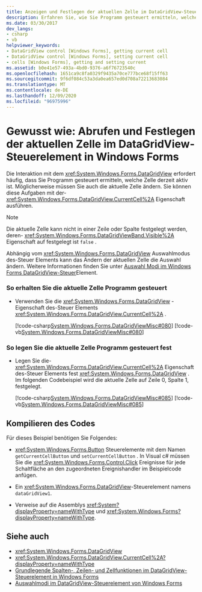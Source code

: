 ```yaml
---
title: Anzeigen und Festlegen der aktuellen Zelle im DataGridView-Steuerelement
description: Erfahren Sie, wie Sie Programm gesteuert ermitteln, welche Zelle derzeit aktiv ist, indem Sie die aktuelle Zelle im Windows Forms DataGridView-Steuerelement festlegen und festlegen.
ms.date: 03/30/2017
dev_langs:
- csharp
- vb
helpviewer_keywords:
- DataGridView control [Windows Forms], getting current cell
- DataGridView control [Windows Forms], setting current cell
- cells [Windows Forms], getting and setting current
ms.assetid: b0e41e57-493a-4bd0-9376-a6f76723540c
ms.openlocfilehash: 1651ca9c8fa0329f9435a70ce777bce68f15ff63
ms.sourcegitcommit: 9f6df084c53a3da0ea657ed0d708a72213683084
ms.translationtype: MT
ms.contentlocale: de-DE
ms.lasthandoff: 12/09/2020
ms.locfileid: "96975996"
---
```

# <a name="how-to-get-and-set-the-current-cell-in-the-windows-forms-datagridview-control"></a>Gewusst wie: Abrufen und Festlegen der aktuellen Zelle im DataGridView-Steuerelement in Windows Forms
Die Interaktion mit dem <xref:System.Windows.Forms.DataGridView> erfordert häufig, dass Sie Programm gesteuert ermitteln, welche Zelle derzeit aktiv ist. Möglicherweise müssen Sie auch die aktuelle Zelle ändern. Sie können diese Aufgaben mit der- <xref:System.Windows.Forms.DataGridView.CurrentCell%2A> Eigenschaft ausführen.  
  
> [!NOTE]
> Die aktuelle Zelle kann nicht in einer Zeile oder Spalte festgelegt werden, deren- <xref:System.Windows.Forms.DataGridViewBand.Visible%2A> Eigenschaft auf festgelegt ist `false` .  
  
 Abhängig vom <xref:System.Windows.Forms.DataGridView> Auswahlmodus des-Steuer Elements kann das Ändern der aktuellen Zelle die Auswahl ändern. Weitere Informationen finden Sie unter [Auswahl Modi im Windows Forms DataGridView-Steuer](selection-modes-in-the-windows-forms-datagridview-control.md)Element.  
  
### <a name="to-get-the-current-cell-programmatically"></a>So erhalten Sie die aktuelle Zelle Programm gesteuert  
  
- Verwenden Sie die <xref:System.Windows.Forms.DataGridView> -Eigenschaft des-Steuer Elements <xref:System.Windows.Forms.DataGridView.CurrentCell%2A> .  
  
     [!code-csharp[System.Windows.Forms.DataGridViewMisc#080](~/samples/snippets/csharp/VS_Snippets_Winforms/System.Windows.Forms.DataGridViewMisc/CS/datagridviewmisc.cs#080)]
     [!code-vb[System.Windows.Forms.DataGridViewMisc#080](~/samples/snippets/visualbasic/VS_Snippets_Winforms/System.Windows.Forms.DataGridViewMisc/VB/datagridviewmisc.vb#080)]  
  
### <a name="to-set-the-current-cell-programmatically"></a>So legen Sie die aktuelle Zelle Programm gesteuert fest  
  
- Legen Sie die- <xref:System.Windows.Forms.DataGridView.CurrentCell%2A> Eigenschaft des-Steuer Elements fest <xref:System.Windows.Forms.DataGridView> . Im folgenden Codebeispiel wird die aktuelle Zelle auf Zeile 0, Spalte 1, festgelegt.  
  
     [!code-csharp[System.Windows.Forms.DataGridViewMisc#085](~/samples/snippets/csharp/VS_Snippets_Winforms/System.Windows.Forms.DataGridViewMisc/CS/datagridviewmisc.cs#085)]
     [!code-vb[System.Windows.Forms.DataGridViewMisc#085](~/samples/snippets/visualbasic/VS_Snippets_Winforms/System.Windows.Forms.DataGridViewMisc/VB/datagridviewmisc.vb#085)]  
  
## <a name="compiling-the-code"></a>Kompilieren des Codes  
 Für dieses Beispiel benötigen Sie Folgendes:  
  
- <xref:System.Windows.Forms.Button> Steuerelemente mit dem Namen `getCurrentCellButton` und `setCurrentCellButton` . In Visual c# müssen Sie die <xref:System.Windows.Forms.Control.Click> Ereignisse für jede Schaltfläche an den zugeordneten Ereignishandler im Beispielcode anfügen.  
  
- Ein <xref:System.Windows.Forms.DataGridView>-Steuerelement namens `dataGridView1`.  
  
- Verweise auf die Assemblys <xref:System?displayProperty=nameWithType> und <xref:System.Windows.Forms?displayProperty=nameWithType>.  
  
## <a name="see-also"></a>Siehe auch

- <xref:System.Windows.Forms.DataGridView>
- <xref:System.Windows.Forms.DataGridView.CurrentCell%2A?displayProperty=nameWithType>
- [Grundlegende Spalten-, Zeilen- und Zellfunktionen im DataGridView-Steuerelement in Windows Forms](basic-column-row-and-cell-features-wf-datagridview-control.md)
- [Auswahlmodi im DataGridView-Steuerelement von Windows Forms](selection-modes-in-the-windows-forms-datagridview-control.md)
